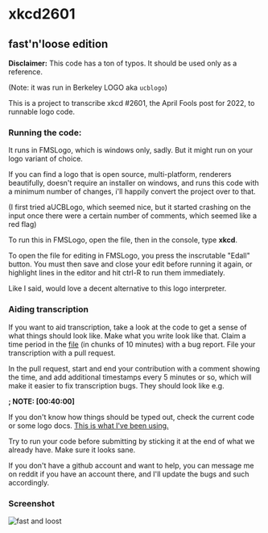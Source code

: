 # xkcd2601

## fast'n'loose edition

**Disclaimer:** This code has a ton of typos. It should be used only as a reference.

(Note: it was run in Berkeley LOGO aka `ucblogo`)

This is a project to transcribe xkcd #2601, the April Fools post for 2022, to runnable logo code.

### Running the code:

It runs in FMSLogo, which is windows only, sadly. But it might run on your
logo variant of choice.

If you can find a logo that is open source, multi-platform, renderers
beautifully, doesn't require an installer on windows, and runs this code with
a minimum number of changes, i'll happily convert the project over to that.

(I first tried aUCBLogo, which seemed nice, but it started crashing on the
input once there were a certain number of comments, which seemed like a red flag)

To run this in FMSLogo, open the file, then in the console, type **xkcd**.

To open the file for editing in FMSLogo, you press the inscrutable "Edall"
button. You must then save and close your edit before running it again, or
highlight lines in the editor and hit ctrl-R to run them immediately.

Like I said, would love a decent alternative to this logo interpreter.

### Aiding transcription

If you want to aid transcription, take a look at the code to get a sense of what
things should look like. Make what you write look like that. Claim a time period in
the [file](https://xkcd.com/2601/radio.mp3) (in chunks of 10 minutes) with a bug report.
File your transcription with a pull request.

In the pull request, start and end your contribution with a comment showing the time, and
add additional timestamps every 5 minutes or so, which will make it easier to fix transcription
bugs. They should look like e.g.

**; NOTE: [00:40:00]**

If you don't know how things should be typed out, check the current code or some logo docs.
[This is what I've been using.](http://people.eecs.berkeley.edu/~bh/usermanual)

Try to run your code before submitting by sticking it at the end of what we already have. Make sure it looks sane.

If you don't have a github account and want to help, you can message me on reddit if you
have an account there, and I'll update the bugs and such accordingly.

### Screenshot

![fast and loost](https://github.com/theinternetftw/xkcd2601/raw/main/screens/fnl.png)
